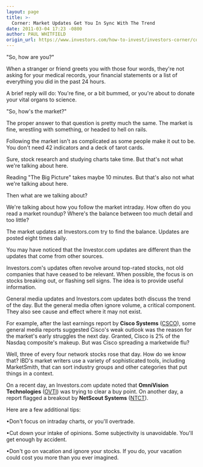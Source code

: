 ```yaml
---
layout: page
title: >-
  Corner: Market Updates Get You In Sync With The Trend
date: 2011-03-04 17:23 -0800
author: PAUL WHITFIELD
origin_url: https://www.investors.com/how-to-invest/investors-corner/corner-market-updates-get-you-in-sync-with-the-trend
---
```





"So, how are you?"

  

When a stranger or friend greets you with those four words, they're not asking for your medical records, your financial statements or a list of everything you did in the past 24 hours.

  

A brief reply will do: You're fine, or a bit bummed, or you're about to donate your vital organs to science.

  

"So, how's the market?"

  

The proper answer to that question is pretty much the same. The market is fine, wrestling with something, or headed to hell on rails.

  

Following the market isn't as complicated as some people make it out to be. You don't need 42 indicators and a deck of tarot cards.

  

Sure, stock research and studying charts take time. But that's not what we're talking about here.

  

Reading "The Big Picture" takes maybe 10 minutes. But that's also not what we're talking about here.

  

Then what are we talking about?

  

We're talking about how you follow the market intraday. How often do you read a market roundup? Where's the balance between too much detail and too little?

  

The market updates at Investors.com try to find the balance. Updates are posted eight times daily.

  

You may have noticed that the Investor.com updates are different than the updates that come from other sources.

  

Investors.com's updates often revolve around top-rated stocks, not old companies that have ceased to be relevant. When possible, the focus is on stocks breaking out, or flashing sell signs. The idea is to provide useful information.

  

General media updates and Investors.com updates both discuss the trend of the day. But the general media often ignore volume, a critical component. They also see cause and effect where it may not exist.

  

For example, after the last earnings report by **Cisco Systems** ([CSCO](https://research.investors.com/quote.aspx?symbol=CSCO)), some general media reports suggested Cisco's weak outlook was the reason for the market's early struggles the next day. Granted, Cisco is 2% of the Nasdaq composite's makeup. But was Cisco spreading a marketwide flu?

  

Well, three of every four network stocks rose that day. How do we know that? IBD's market writers use a variety of sophisticated tools, including MarketSmith, that can sort industry groups and other categories that put things in a context.

  

On a recent day, an Investors.com update noted that **OmniVision Technologies** ([OVTI](https://research.investors.com/quote.aspx?symbol=OVTI)) was trying to clear a buy point. On another day, a report flagged a breakout by **NetScout Systems** ([NTCT](https://research.investors.com/quote.aspx?symbol=NTCT)).

  

Here are a few additional tips:

  

•Don't focus on intraday charts, or you'll overtrade.

  

•Cut down your intake of opinions. Some subjectivity is unavoidable. You'll get enough by accident.

  

•Don't go on vacation and ignore your stocks. If you do, your vacation could cost you more than you ever imagined.




